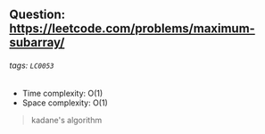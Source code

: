 ## Question: https://leetcode.com/problems/maximum-subarray/
###### tags: `LC0053`

* Time complexity: O(1)
* Space complexity: O(1)

> kadane's algorithm